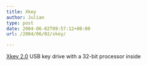 ```yaml
---
title: Xkey
author: Julian
type: post
date: 2004-06-02T09:57:12+00:00
url: /2004/06/02/xkey/

---
```

[Xkey 2.0][1] USB key drive with a 32-bit processor inside

 [1]: http://www.engadget.com/entry/8662345244622102/